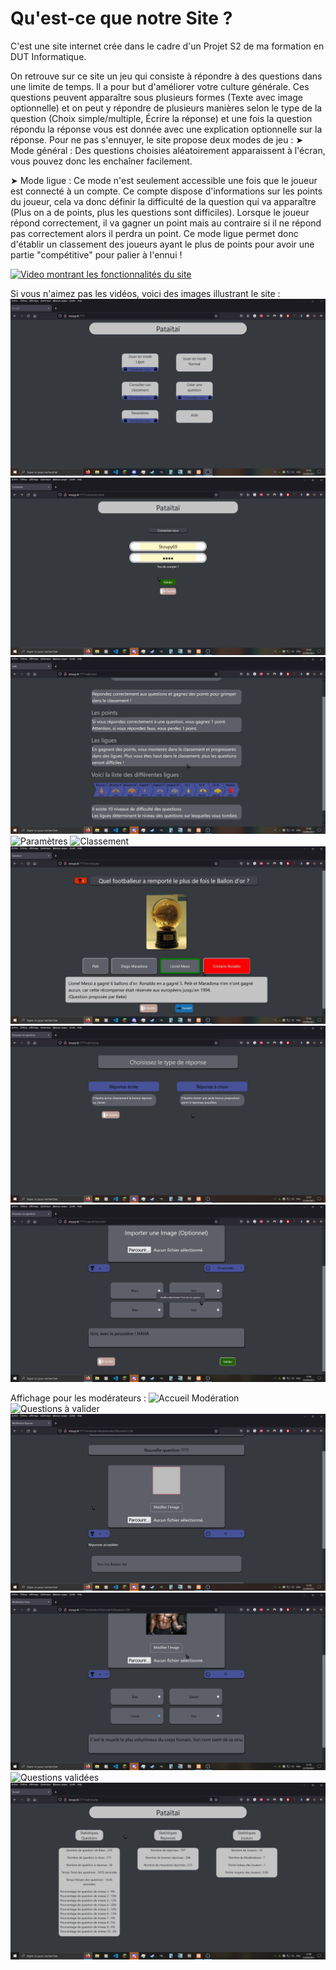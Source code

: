 # __Qu'est-ce que notre Site ?__
C'est une site internet crée dans le cadre d'un Projet S2 de ma formation en DUT Informatique.

On retrouve sur ce site un jeu qui consiste à répondre à des questions dans une limite de temps.
Il a pour but d'améliorer votre culture générale.
Ces questions peuvent apparaître sous plusieurs formes (Texte avec image optionnelle) et on peut y répondre de plusieurs manières selon le type de la question (Choix simple/multiple, Écrire la réponse) et une fois la question répondu la réponse vous est donnée avec une explication optionnelle sur la réponse.
Pour ne pas s'ennuyer, le site propose deux modes de jeu :
➤ Mode général :
Des questions choisies aléatoirement apparaissent à l'écran, vous pouvez donc les enchaîner facilement.

➤ Mode ligue :
Ce mode n'est seulement accessible une fois que le joueur est connecté à un compte. Ce compte dispose d'informations sur les points du joueur, cela va donc définir la difficulté de la question qui va apparaître (Plus on a de points, plus les questions sont difficiles).
Lorsque le joueur répond correctement, il va gagner un point mais au contraire si il ne répond pas correctement alors il perdra un point.
Ce mode ligue permet donc d'établir un classement des joueurs ayant le plus de points pour avoir une partie "compétitive" pour palier à l'ennui !

[![Video montrant les fonctionnalités du site](https://i.imgur.com/3wKj2ZC.jpg)](https://www.youtube.com/watch?v=TwQL-pbniM8)

Si vous n'aimez pas les vidéos, voici des images illustrant le site :
![Accueil](images/accueil.jpg)
![Connexion](images/connexion.jpg)
![Page d'Aide](images/page_aide.jpg)
![Paramètres](images/paramètres.jpg)
![Classement](images/classement.jpg)
![Normal Game](images/normal_game.jpg)
![Création de Question](images/create_question.jpg)
![Création de Question 2](images/create_question_2.jpg)

Affichage pour les modérateurs :
![Accueil Modération](images/moderation_accueil.jpg)
![Questions à valider](images/moderation_questions_à_valider.jpg)
![Question Modération](images/moderation_question.jpg)
![Question Modération 2](images/moderation_question_2.jpg)
![Questions validées](images/moderation_questions_validées.jpg)
![Statistiques](images/statistiques.jpg)
